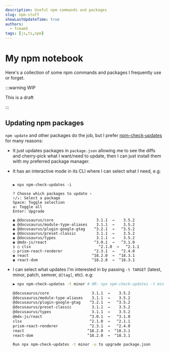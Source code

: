 ```yaml
---
description: Useful npm commands and packages
slug: npm-stuff
showLastUpdateTime: true
authors:
  - fcmam5
tags: [js,ts,npm]
---
```


# My npm notebook

Here's a collection of some npm commands and packages I frequently use or forget.


:::warning WIP

This is a draft

:::

<!-- truncate -->


## Updating npm packages

`npm update` and other packages do the job, but I prefer [npm-check-updates](https://www.npmjs.com/package/npm-check-updates) for many reasons:

- It just updates packages in `package.json` allowing me to see the diffs and cherry-pick what I want/need to update, then I can just install them with my preferred package manager.

- It has an interactive mode in its CLI where I can select what I need, e.g:
    ```

    ▶ npx npm-check-updates -i    

    ? Choose which packages to update › 
    ↑/↓: Select a package
    Space: Toggle selection
    a: Toggle all
    Enter: Upgrade
    
    ◉ @docusaurus/core                   3.1.1  →    3.5.2
    ◉ @docusaurus/module-type-aliases    3.1.1  →    3.5.2
    ◉ @docusaurus/plugin-google-gtag    ^3.2.1  →   ^3.5.2
    ◉ @docusaurus/preset-classic         3.1.1  →    3.5.2
    ◉ @docusaurus/types                  3.1.1  →    3.5.2
    ◉ @mdx-js/react                     ^3.0.1  →   ^3.1.0
    ❯ ◯ clsx                              ^2.1.0  →   ^2.1.1
    ◯ prism-react-renderer              ^2.3.1  →   ^2.4.0
    ◉ react                            ^18.2.0  →  ^18.3.1
    ◉ react-dom                        ^18.2.0  →  ^18.3.1
    ```
- I can select what updates I'm interested in by passing `-t TARGET` (latest, minor, patch, semver, `@[tag]`, etc). e.g:
    ```bash
    ▶ npx npm-check-updates -t minor # OR: npx npm-check-updates -t minor -i

    @docusaurus/core                   3.1.1  →    3.5.2
    @docusaurus/module-type-aliases    3.1.1  →    3.5.2
    @docusaurus/plugin-google-gtag    ^3.2.1  →   ^3.5.2
    @docusaurus/preset-classic         3.1.1  →    3.5.2
    @docusaurus/types                  3.1.1  →    3.5.2
    @mdx-js/react                     ^3.0.1  →   ^3.1.0
    clsx                              ^2.1.0  →   ^2.1.1
    prism-react-renderer              ^2.3.1  →   ^2.4.0
    react                            ^18.2.0  →  ^18.3.1
    react-dom                        ^18.2.0  →  ^18.3.1

    Run npx npm-check-updates -t minor -u to upgrade package.json
    ```